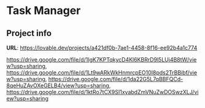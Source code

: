 # Task Manager

## Project info

**URL**: https://lovable.dev/projects/a421df0b-7ae1-4458-8f16-ee92b4a1c774


https://drive.google.com/file/d/1IgK7KPTqkycD4Kl6KBRrD9l5LUj4B8tW/view?usp=sharing, https://drive.google.com/file/d/1Lt9wARkWkHnmrcpEO10I8pds2TrBBibf/view?usp=sharing, https://drive.google.com/file/d/1da22G5L7qBBFQCd-8qeHuZAvOXeGELB4/view?usp=sharing, https://drive.google.com/file/d/1ktRo7tCX9SI1xyabdZmVNuZwDOSwzXLJ/view?usp=sharing
